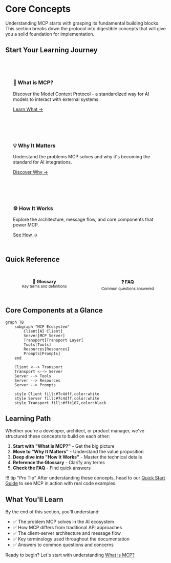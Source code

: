 # Core Concepts

Understanding MCP starts with grasping its fundamental building blocks. This section breaks down the protocol into digestible concepts that will give you a solid foundation for implementation.

## Start Your Learning Journey

<div class="concept-cards" style="display: grid; grid-template-columns: repeat(auto-fit, minmax(300px, 1fr)); gap: 1.5rem; margin: 2rem 0;">
  
  <div class="concept-card" style="padding: 1.5rem; background: var(--md-code-bg-color); border-radius: 8px; border: 1px solid var(--md-default-fg-color--lightest);">
    <h3>🤔 What is MCP?</h3>
    <p>Discover the Model Context Protocol - a standardized way for AI models to interact with external systems.</p>
    <a href="/concepts/what-is-mcp/" class="md-button md-button--primary">Learn What →</a>
  </div>
  
  <div class="concept-card" style="padding: 1.5rem; background: var(--md-code-bg-color); border-radius: 8px; border: 1px solid var(--md-default-fg-color--lightest);">
    <h3>💡 Why It Matters</h3>
    <p>Understand the problems MCP solves and why it's becoming the standard for AI integrations.</p>
    <a href="/concepts/why-it-matters/" class="md-button md-button--primary">Discover Why →</a>
  </div>
  
  <div class="concept-card" style="padding: 1.5rem; background: var(--md-code-bg-color); border-radius: 8px; border: 1px solid var(--md-default-fg-color--lightest);">
    <h3>⚙️ How It Works</h3>
    <p>Explore the architecture, message flow, and core components that power MCP.</p>
    <a href="/concepts/how-it-works/" class="md-button md-button--primary">See How →</a>
  </div>
  
</div>

## Quick Reference

<div style="display: grid; grid-template-columns: repeat(auto-fit, minmax(200px, 1fr)); gap: 1rem; margin: 2rem 0;">
  
  <a href="/concepts/glossary/" style="display: block; padding: 1rem; text-align: center; background: var(--md-code-bg-color); border-radius: 8px; text-decoration: none; color: inherit;">
    <strong>📖 Glossary</strong><br>
    <small>Key terms and definitions</small>
  </a>
  
  <a href="/concepts/faq/" style="display: block; padding: 1rem; text-align: center; background: var(--md-code-bg-color); border-radius: 8px; text-decoration: none; color: inherit;">
    <strong>❓ FAQ</strong><br>
    <small>Common questions answered</small>
  </a>
  
</div>

## Core Components at a Glance

```mermaid
graph TB
    subgraph "MCP Ecosystem"
        Client[AI Client]
        Server[MCP Server]
        Transport[Transport Layer]
        Tools[Tools]
        Resources[Resources]
        Prompts[Prompts]
    end
    
    Client <--> Transport
    Transport <--> Server
    Server --> Tools
    Server --> Resources
    Server --> Prompts
    
    style Client fill:#7c4dff,color:white
    style Server fill:#7c4dff,color:white
    style Transport fill:#ffc107,color:black
```

## Learning Path

Whether you're a developer, architect, or product manager, we've structured these concepts to build on each other:

1. **Start with "What is MCP?"** - Get the big picture
2. **Move to "Why It Matters"** - Understand the value proposition  
3. **Deep dive into "How It Works"** - Master the technical details
4. **Reference the Glossary** - Clarify any terms
5. **Check the FAQ** - Find quick answers

!!! tip "Pro Tip"
    After understanding these concepts, head to our [Quick Start Guide](/samples/hello-mcp/) to see MCP in action with real code examples.

## What You'll Learn

By the end of this section, you'll understand:

- ✅ The problem MCP solves in the AI ecosystem
- ✅ How MCP differs from traditional API approaches
- ✅ The client-server architecture and message flow
- ✅ Key terminology used throughout the documentation
- ✅ Answers to common questions and concerns

Ready to begin? Let's start with understanding [What is MCP?](/concepts/what-is-mcp/)